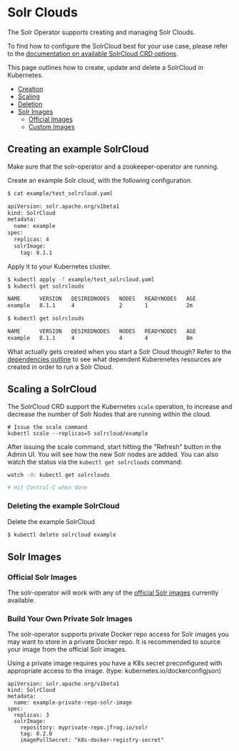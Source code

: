 <!--
    Licensed to the Apache Software Foundation (ASF) under one or more
    contributor license agreements.  See the NOTICE file distributed with
    this work for additional information regarding copyright ownership.
    The ASF licenses this file to You under the Apache License, Version 2.0
    the "License"); you may not use this file except in compliance with
    the License.  You may obtain a copy of the License at

        http://www.apache.org/licenses/LICENSE-2.0

    Unless required by applicable law or agreed to in writing, software
    distributed under the License is distributed on an "AS IS" BASIS,
    WITHOUT WARRANTIES OR CONDITIONS OF ANY KIND, either express or implied.
    See the License for the specific language governing permissions and
    limitations under the License.
 -->

# Solr Clouds

The Solr Operator supports creating and managing Solr Clouds.

To find how to configure the SolrCloud best for your use case, please refer to the [documentation on available SolrCloud CRD options](solr-cloud-crd.md).

This page outlines how to create, update and delete a SolrCloud in Kubernetes.

- [Creation](#creating-an-example-solrcloud)
- [Scaling](#scaling-a-solrcloud)
- [Deletion](#deleting-the-example-solrcloud)
- [Solr Images](#solr-images)
    - [Official Images](#official-solr-images)
    - [Custom Images](#build-your-own-private-solr-images)

## Creating an example SolrCloud

Make sure that the solr-operator and a zookeeper-operator are running.

Create an example Solr cloud, with the following configuration.

```bash
$ cat example/test_solrcloud.yaml

apiVersion: solr.apache.org/v1beta1
kind: SolrCloud
metadata:
  name: example
spec:
  replicas: 4
  solrImage:
    tag: 8.1.1
```

Apply it to your Kubernetes cluster.

```bash
$ kubectl apply -f example/test_solrcloud.yaml
$ kubectl get solrclouds

NAME      VERSION   DESIREDNODES   NODES   READYNODES   AGE
example   8.1.1     4              2       1            2m

$ kubectl get solrclouds

NAME      VERSION   DESIREDNODES   NODES   READYNODES   AGE
example   8.1.1     4              4       4            8m
```

What actually gets created when you start a Solr Cloud though?
Refer to the [dependencies outline](dependencies.md) to see what dependent Kuberenetes resources are created in order to run a Solr Cloud.

## Scaling a SolrCloud

The SolrCloud CRD support the Kubernetes `scale` operation, to increase and decrease the number of Solr Nodes that are running within the cloud.

```
# Issue the scale command
kubectl scale --replicas=5 solrcloud/example
```

After issuing the scale command, start hitting the "Refresh" button in the Admin UI.
You will see how the new Solr nodes are added.
You can also watch the status via the `kubectl get solrclouds` command:

```bash
watch -dc kubectl get solrclouds

# Hit Control-C when done
```

### Deleting the example SolrCloud

Delete the example SolrCloud

```bash
$ kubectl delete solrcloud example
```
  
## Solr Images

### Official Solr Images

The solr-operator will work with any of the [official Solr images](https://hub.docker.com/_/solr) currently available.

### Build Your Own Private Solr Images

The solr-operator supports private Docker repo access for Solr images you may want to store in a private Docker repo. It is recommended to source your image from the official Solr images. 

Using a private image requires you have a K8s secret preconfigured with appropriate access to the image. (type: kubernetes.io/dockerconfigjson)

```
apiVersion: solr.apache.org/v1beta1
kind: SolrCloud
metadata:
  name: example-private-repo-solr-image
spec:
  replicas: 3
  solrImage:
    repository: myprivate-repo.jfrog.io/solr
    tag: 8.2.0
    imagePullSecret: "k8s-docker-registry-secret"
```